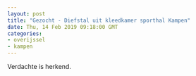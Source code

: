 ```yaml
---
layout: post
title: "Gezocht - Diefstal uit kleedkamer sporthal Kampen"
date: Thu, 14 Feb 2019 09:18:00 GMT
categories: 
- overijssel 
- kampen 
---
```


Verdachte is herkend.
